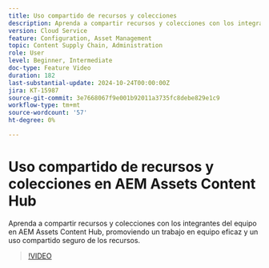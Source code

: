 ```yaml
---
title: Uso compartido de recursos y colecciones
description: Aprenda a compartir recursos y colecciones con los integrantes del equipo en AEM Assets Content Hub, promoviendo un trabajo en equipo eficaz y un uso compartido seguro de los recursos.
version: Cloud Service
feature: Configuration, Asset Management
topic: Content Supply Chain, Administration
role: User
level: Beginner, Intermediate
doc-type: Feature Video
duration: 182
last-substantial-update: 2024-10-24T00:00:00Z
jira: KT-15987
source-git-commit: 3e7668067f9e001b92011a3735fc8debe829e1c9
workflow-type: tm+mt
source-wordcount: '57'
ht-degree: 0%

---
```



# Uso compartido de recursos y colecciones en AEM Assets Content Hub

Aprenda a compartir recursos y colecciones con los integrantes del equipo en AEM Assets Content Hub, promoviendo un trabajo en equipo eficaz y un uso compartido seguro de los recursos.

>[!VIDEO](https://video.tv.adobe.com/v/3435685/?learn=on)
